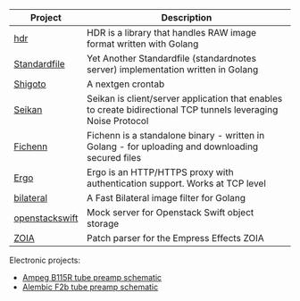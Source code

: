 | Project                                                         | Description                                                                                                    |
|-----------------------------------------------------------------|----------------------------------------------------------------------------------------------------------------|
| [hdr](https://github.com/mdouchement/hdr)                       | HDR is a library that handles RAW image format written with Golang                                             |
| [Standardfile](https://github.com/mdouchement/standardfile)     | Yet Another Standardfile (standardnotes server) implementation written in Golang                               |
| [Shigoto](https://github.com/mdouchement/shigoto)               | A nextgen crontab                                                                                              |
| [Seikan](https://github.com/mdouchement/seikan)                 | Seikan is client/server application that enables to create bidirectional TCP tunnels leveraging Noise Protocol |
| [Fichenn](https://github.com/mdouchement/fichenn)               | Fichenn is a standalone binary - written in Golang - for uploading and downloading secured files               |
| [Ergo](https://github.com/mdouchement/ergo)                     | Ergo is an HTTP/HTTPS proxy with authentication support. Works at TCP level                                    |
| [bilateral](https://github.com/mdouchement/bilateral)           | A Fast Bilateral image filter for Golang                                                                       |
| [openstackswift](https://github.com/mdouchement/openstackswift) | Mock server for Openstack Swift object storage                                                                 |
| [ZOIA](https://github.com/mdouchement/zoia)                     | Patch parser for the Empress Effects ZOIA                                                                      |

Electronic projects:
- [Ampeg B115R tube preamp schematic](https://github.com/mdouchement/Ampeg-B115R)
- [Alembic F2b tube preamp schematic](https://github.com/mdouchement/Alembic-F2b)
